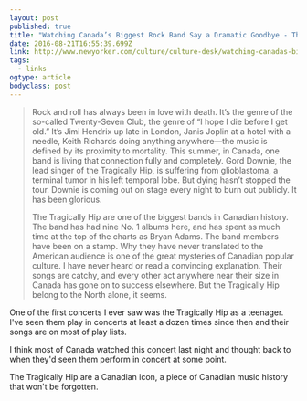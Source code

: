 ```yaml
---
layout: post 
published: true
title: "Watching Canada’s Biggest Rock Band Say a Dramatic Goodbye - The New Yorker" 
date: 2016-08-21T16:55:39.699Z 
link: http://www.newyorker.com/culture/culture-desk/watching-canadas-biggest-rock-band-say-a-dramatic-goodbye 
tags:
  - links
ogtype: article 
bodyclass: post 
---
```


> Rock and roll has always been in love with death. It’s the genre of the so-called Twenty-Seven Club, the genre of “I hope I die before I get old.” It’s Jimi Hendrix up late in London, Janis Joplin at a hotel with a needle, Keith Richards doing anything anywhere—the music is defined by its proximity to mortality. This summer, in Canada, one band is living that connection fully and completely. Gord Downie, the lead singer of the Tragically Hip, is suffering from glioblastoma, a terminal tumor in his left temporal lobe. But dying hasn’t stopped the tour. Downie is coming out on stage every night to burn out publicly. It has been glorious.
> 
> The Tragically Hip are one of the biggest bands in Canadian history. The band has had nine No. 1 albums here, and has spent as much time at the top of the charts as Bryan Adams. The band members have been on a stamp. Why they have never translated to the American audience is one of the great mysteries of Canadian popular culture. I have never heard or read a convincing explanation. Their songs are catchy, and every other act anywhere near their size in Canada has gone on to success elsewhere. But the Tragically Hip belong to the North alone, it seems.

One of the first concerts I ever saw was the Tragically Hip as a teenager. I've seen them play in concerts at least a dozen times since then  and their songs are on most of play lists.

I think most of Canada watched this concert last night and thought back to when they'd seen them perform in concert at some point.

The Tragically Hip are a Canadian icon, a piece of Canadian music history that won't be forgotten.